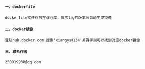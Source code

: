 #### ```一、dockerfile```

```dockerfile文件存放在该仓库，每次tag的版本会自动生成镜像```

#### ```二、docker镜像```

```登陆hub.docker.com 搜索'xiangys0134'关键字则可以找到对应docker镜像```

#### ```三、联系作者```

```250919938@qq.com```

